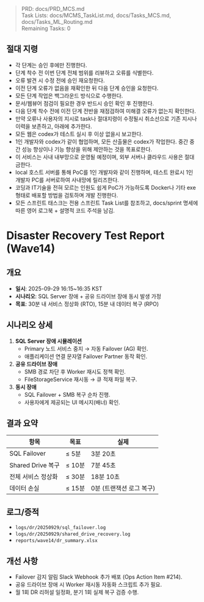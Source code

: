 > PRD: docs/PRD_MCS.md  
> Task Lists: docs/MCMS_TaskList.md, docs/Tasks_MCS.md, docs/Tasks_ML_Routing.md  
> Remaining Tasks: 0

## 절대 지령
- 각 단계는 승인 후에만 진행한다.
- 단계 착수 전 이번 단계 전체 범위를 리뷰하고 오류를 식별한다.
- 오류 발견 시 수정 전에 승인 재요청한다.
- 이전 단계 오류가 없음을 재확인한 뒤 다음 단계 승인을 요청한다.
- 모든 단계 작업은 백그라운드 방식으로 수행한다.
- 문서/웹뷰어 점검이 필요한 경우 반드시 승인 확인 후 진행한다.
- 다음 단계 착수 전에 이전 단계 전반을 재점검하여 미해결 오류가 없는지 확인한다.
- 만약 오류나 사용자의 지시로 task나 절대지령이 수정될시 취소선으로 기존 지시나 이력을 보존하고, 아래에 추가한다.
- 모든 웹은 codex가 테스트 실시 후 이상 없을시 보고한다.
- 1인 개발자와 codex가 같이 협업하며, 모든 산출물은 codex가 작업한다. 중간 중간 성능 향상이나 기능 향상을 위해 제안하는 것을 목표로한다.
- 이 서비스는 사내 내부망으로 운영될 예정이며, 외부 서버나 클라우드 사용은 절대 금한다.
- local 호스트 서버를 통해 PoC를 1인 개발자와 같이 진행하며, 테스트 완료시 1인 개발자 PC를 서버로하여 사내망에 릴리즈한다.
- 코딩과 IT기술을 전혀 모르는 인원도 쉽게 PoC가 가능하도록 Docker나 기타 exe 형태로 배포할 방법을 검토하며 개발 진행한다.
- 모든 스프린트 태스크는 전용 스프린트 Task List를 참조하고, docs/sprint 명세에 따른 영어 로그북 + 설명적 코드 주석을 남김.
# Disaster Recovery Test Report (Wave14)

## 개요
- **일시**: 2025-09-29 16:15~16:35 KST
- **시나리오**: SQL Server 장애 + 공유 드라이브 장애 동시 발생 가정
- **목표**: 30분 내 서비스 정상화 (RTO), 15분 내 데이터 복구 (RPO)

## 시나리오 상세
1. **SQL Server 장애 시뮬레이션**
   - Primary 노드 서비스 중지 → 자동 Failover (AG) 확인.
   - 애플리케이션 연결 문자열 Failover Partner 동작 확인.
2. **공유 드라이브 장애**
   - SMB 경로 차단 후 Worker 재시도 정책 확인.
   - FileStorageService 재시동 → 큐 적재 파일 복구.
3. **동시 장애**
   - SQL Failover + SMB 복구 순차 진행.
   - 사용자에게 제공되는 UI 메시지(배너) 확인.

## 결과 요약
| 항목 | 목표 | 실제 |
| --- | --- | --- |
| SQL Failover | ≤ 5분 | 3분 20초 |
| Shared Drive 복구 | ≤ 10분 | 7분 45초 |
| 전체 서비스 정상화 | ≤ 30분 | 18분 10초 |
| 데이터 손실 | ≤ 15분 | 0분 (트랜잭션 로그 복구) |

## 로그/증적
- `logs/dr/20250929/sql_failover.log`
- `logs/dr/20250929/shared_drive_recovery.log`
- `reports/wave14/dr_summary.xlsx`

## 개선 사항
- Failover 감지 알림 Slack Webhook 추가 배포 (Ops Action Item #214).
- 공유 드라이브 장애 시 Worker 재시동 자동화 스크립트 추가 필요.
- 월 1회 DR 리허설 일정화, 분기 1회 실제 복구 검증 수행.

